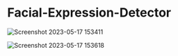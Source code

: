 # Facial-Expression-Detector

![Screenshot 2023-05-17 153411](https://github.com/Chaitreya/Facial-Expression-Detector/assets/85600410/acc827fa-2f04-443a-b4b0-b52804289dc8)

![Screenshot 2023-05-17 153618](https://github.com/Chaitreya/Facial-Expression-Detector/assets/85600410/c6e0f0d0-8b2c-47a9-acf7-2c25ef659fc9)

